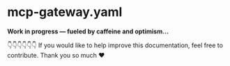 # mcp-gateway.yaml

**Work in progress — fueled by caffeine and optimism...**

👇👇👇👇👇👇 If you would like to help improve this documentation, feel free to contribute. Thank you so much ❤️
